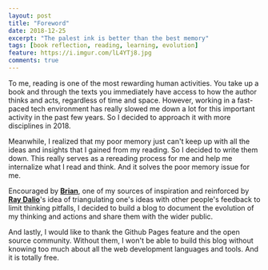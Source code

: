 ```yaml
---
layout: post
title: "Foreword"
date: 2018-12-25
excerpt: "The palest ink is better than the best memory"
tags: [book reflection, reading, learning, evolution]
feature: https://i.imgur.com/lL4YTj8.jpg
comments: true
---
```



To me, reading is one of the most rewarding human activities. You take up a book and through the texts you immediately have access to how the author thinks and acts, regardless of time and space. However, working in a fast-paced tech environment has really slowed me down a lot for this important activity in the past few years. So I decided to approach it with more disciplines in 2018. 

Meanwhile, I realized that my poor memory just can't keep up with all the ideas and insights that I gained from my reading. So I decided to write them down. This really serves as a rereading process for me and help me internalize what I read and think. And it solves the poor memory issue for me.

Encouraged by <a href="https://briankeng.com/"><b>Brian</b></a>, one of my sources of inspiration and reinforced by <a href="https://www.ted.com/talks/ray_dalio_how_to_build_a_company_where_the_best_ideas_win?language=en"><b>Ray Dalio</b></a>'s idea of triangulating one's ideas with other people's feedback to limit thinking pitfalls, I decided to build a blog to document the evolution of my thinking and actions and share them with the wider public. 

And lastly, I would like to thank the Github Pages feature and the open source community. Without them,  I won't be able to build this blog without knowing too much about all the web development languages and tools. And it is totally free. 


